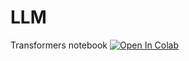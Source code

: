 # LLM


Transformers notebook [![Open In Colab](https://colab.research.google.com/assets/colab-badge.svg)](https://colab.research.google.com/github/klebermagno/LLM/blob/main/hf-sandbox.ipynb)
